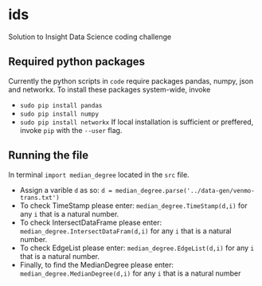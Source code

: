 # ids #
Solution to Insight Data Science coding challenge 

## Required python packages ##
Currently the python scripts in `code` require packages pandas, numpy, json and networkx. To install these packages system-wide, invoke 
* `sudo pip install pandas`
* `sudo pip install numpy` 
* `sudo pip install networkx` 
If local installation is sufficient or preffered, invoke `pip` with the `--user` flag. 

## Running the file ##
In terminal `import median_degree` located in the `src` file. 
* Assign a varible `d` as so: `d = median_degree.parse('../data-gen/venmo-trans.txt')` 
* To check TimeStamp please enter: `median_degree.TimeStamp(d,i)` for any `i` that is a natural number. 
* To check IntersectDataFrame please enter: `median_degree.IntersectDataFram(d,i)` for any `i` that is a natural number. 
* To check EdgeList please enter: `median_degree.EdgeList(d,i)` for any `i` that is a natural number. 
* Finally, to find the MedianDegree please enter: `median_degree.MedianDegree(d,i)` for any `i` that is a natural number






